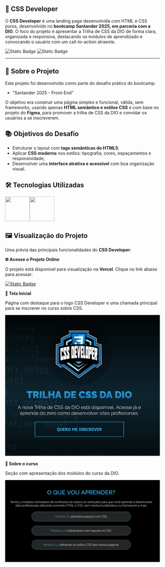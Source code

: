 ## 🎨 CSS Developer

O **CSS Developer** é uma landing page desenvolvida com HTML e CSS puros, desenvolvido no **bootcamp Santander 2025, em parceria com a DIO**. O foco do projeto é apresentar a Trilha de CSS da DIO de forma clara, organizada e responsiva, destacando os módulos de aprendizado e convocando o usuário com um call-to-action atraente.

![Static Badge](https://img.shields.io/badge/Conclu%C3%ADdo-label?style=for-the-badge&label=Status) ![Static Badge](https://img.shields.io/badge/Curso-DIO-%23e60000?style=for-the-badge)

<hr>

## 🚀 Sobre o Projeto

Este projeto foi desenvolvido como parte do desafio prático do bootcamp:

* "Santander 2025 - Front-End"

O objetivo era construir uma página simples e funcional, válida, sem frameworks, usando apenas **HTML semântico e estilos CSS** e com base no projeto do **Figma**, para promover a trilha de CSS da DIO e convidar os usuários a se inscreverem.

## 📚 Objetivos do Desafio

* Estruturar o layout com **tags semânticas do HTML5**;
* Aplicar **CSS moderno** nos estilos: tipografia, cores, espaçamentos e responsividade;
* Desenvolver uma **interface atrativa e acessível** com boa organização visual.

## 🛠️ Tecnologias Utilizadas

<img src="https://cdn.jsdelivr.net/gh/devicons/devicon@latest/icons/html5/html5-original-wordmark.svg" width="80" height="80"/><img src="https://cdn.jsdelivr.net/gh/devicons/devicon@latest/icons/css3/css3-original-wordmark.svg" width="80" height="80"/>

## 🖼️ Visualização do Projeto

Uma prévia das principais funcionalidades do **CSS Developer**:

**🌐 Acesse o Projeto Online**

O projeto está disponível para visualização na **Vercel**. Clique no link abaixo para acessar:

<a href="https://css-developer-sigma.vercel.app/" target="_blank">![Static Badge](https://img.shields.io/badge/Vercel-project?style=for-the-badge&color=A91079)</a>

**🌟 Tela Inicial**

Página com destaque para o logo CSS Developer e uma chamada principal para se inscrever no curso sobre CSS.

<img src="./images/css-home.png" alt="Tela inicial do site CSS Developer" width="600"/>

**📖 Sobre o curso**

Seção com apresentação dos módulos do curso da DIO.

<img src="./images/css-about.png" alt="Seção que aborda os módulos do curso da DIO" width="600"/>
